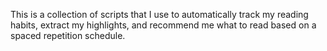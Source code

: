 This is a collection of scripts that I use to automatically track my reading habits, extract my highlights, and recommend me what to read based on a spaced repetition schedule.
